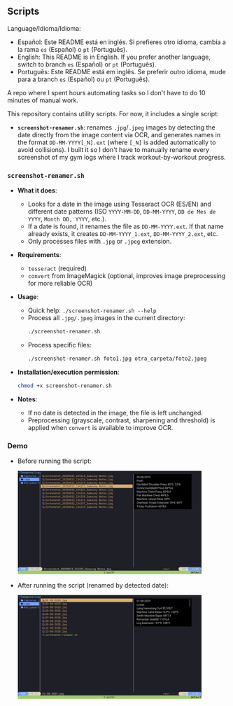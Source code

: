 ## Scripts

Language/Idioma/Idioma:
- Español: Este README está en inglés. Si prefieres otro idioma, cambia a la rama `es` (Español) o `pt` (Português).
- English: This README is in English. If you prefer another language, switch to branch `es` (Español) or `pt` (Português).
- Português: Este README está em inglês. Se preferir outro idioma, mude para a branch `es` (Español) ou `pt` (Português).

A repo where I spent hours automating tasks so I don't have to do 10 minutes of manual work.

This repository contains utility scripts. For now, it includes a single script:

- **`screenshot-renamer.sh`**: renames `.jpg`/`.jpeg` images by detecting the date directly from the image content via OCR, and generates names in the format `DD-MM-YYYY[_N].ext` (where `[_N]` is added automatically to avoid collisions). I built it so I don't have to manually rename every screenshot of my gym logs where I track workout-by-workout progress.

### `screenshot-renamer.sh`

- **What it does**:
  - Looks for a date in the image using Tesseract OCR (ES/EN) and different date patterns (ISO `YYYY-MM-DD`, `DD-MM-YYYY`, `DD de Mes de YYYY`, `Month DD, YYYY`, etc.).
  - If a date is found, it renames the file as `DD-MM-YYYY.ext`. If that name already exists, it creates `DD-MM-YYYY_1.ext`, `DD-MM-YYYY_2.ext`, etc.
  - Only processes files with `.jpg` or `.jpeg` extension.

- **Requirements**:
  - `tesseract` (required)
  - `convert` from ImageMagick (optional, improves image preprocessing for more reliable OCR)

- **Usage**:
  - Quick help: `./screenshot-renamer.sh --help`
  - Process all `.jpg/.jpeg` images in the current directory:
    ```bash
    ./screenshot-renamer.sh
    ```
  - Process specific files:
    ```bash
    ./screenshot-renamer.sh foto1.jpg otra_carpeta/foto2.jpeg
    ```

- **Installation/execution permission**:
  ```bash
  chmod +x screenshot-renamer.sh
  ```

- **Notes**:
  - If no date is detected in the image, the file is left unchanged.
  - Preprocessing (grayscale, contrast, sharpening and threshold) is applied when `convert` is available to improve OCR.

### Demo

- Before running the script:
  
  <img src="./screenshots/before_screenshot_renamer.png" alt="Before" width="420" />

- After running the script (renamed by detected date):

  <img src="./screenshots/after_screenshot_renamer.png" alt="After" width="420" />

